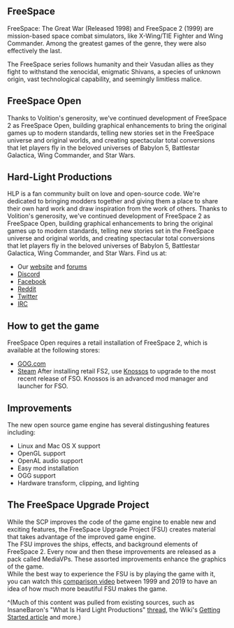 ## FreeSpace
FreeSpace: The Great War (Released 1998) and FreeSpace 2 (1999) are mission-based space combat simulators, like X-Wing/TIE Fighter and Wing Commander. Among the greatest games of the genre, they were also effectively the last.

The FreeSpace series follows humanity and their Vasudan allies as they fight to withstand the xenocidal, enigmatic Shivans, a species of unknown origin, vast technological capability, and seemingly limitless malice.

## FreeSpace Open
Thanks to Volition's generosity, we've continued development of FreeSpace 2 as FreeSpace Open, building graphical enhancements to bring the original games up to modern standards, telling new stories set in the FreeSpace universe and original worlds, and creating spectacular total conversions that let players fly in the beloved universes of Babylon 5, Battlestar Galactica, Wing Commander, and Star Wars.

## Hard-Light Productions
HLP is a fan community built on love and open-source code. We're dedicated to bringing modders together and giving them a place to share their own hard work and draw inspiration from the work of others. Thanks to Volition's generosity, we've continued development of FreeSpace 2 as FreeSpace Open, building graphical enhancements to bring the original games up to modern standards, telling new stories set in the FreeSpace universe and original worlds, and creating spectacular total conversions that let players fly in the beloved universes of Babylon 5, Battlestar Galactica, Wing Commander, and Star Wars.
Find us at:
 - Our [website](http://www.hard-light.net/) and [forums](http://www.hard-light.net/forums/)
 - [Discord](https://discord.gg/YNVP3WR)
 - [Facebook](https://www.facebook.com/groups/Hardlightproductions/)
 - [Reddit](https://www.reddit.com/r/freespace/)
 - [Twitter](https://twitter.com/hardlightpro)
 - [IRC](irc://irc.esper.net/hard-light)


## How to get the game
FreeSpace Open requires a retail installation of FreeSpace 2, which is available at the following stores: 
 - [GOG.com](https://www.gog.com/game/freespace_2)
 - [Steam](https://store.steampowered.com/app/273620/Freespace_2/)
After installing retail FS2, use [Knossos](https://fsnebula.org/knossos/) to upgrade to the most recent release of FSO. Knossos is an advanced mod manager and launcher for FSO.

## Improvements
The new open source game engine has several distingushing features including:
 - Linux and Mac OS X support
 - OpenGL support
 - OpenAL audio support
 - Easy mod installation
 - OGG support
 - Hardware transform, clipping, and lighting

## The FreeSpace Upgrade Project
While the SCP improves the code of the game engine to enable new and exciting features, the FreeSpace Upgrade Project (FSU) creates material that takes advantage of the improved game engine.  
The FSU improves the ships, effects, and background elements of FreeSpace 2. Every now and then these improvements are released as a pack called MediaVPs. These assorted improvements enhance the graphics of the game.  
While the best way to experience the FSU is by playing the game with it, you can watch this [comparison video](https://www.youtube.com/watch?v=RM1YC_gK-qo) between 1999 and 2019 to have an idea of how much more beautiful FSU makes the game.

^(Much of this content was pulled from existing sources, such as InsaneBaron's "What Is Hard Light Productions" [thread](https://www.hard-light.net/forums/index.php?topic=86650.0), the Wiki's [Getting Started article](https://wiki.hard-light.net/index.php/Getting_started) and more.) 
